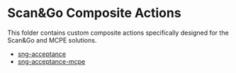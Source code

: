 # Scan&Go Composite Actions

This folder contains custom composite actions specifically designed for the Scan&Go and MCPE solutions.

* [sng-acceptance](sng-acceptance/README.md)
* [sng-acceptance-mcpe](sng-acceptance-mcpe/README.md) 